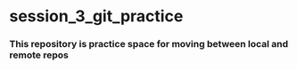 # session_3_git_practice

### This repository is practice space for moving between local and remote repos
